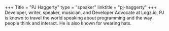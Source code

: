 +++
Title = "PJ Haggerty"
type = "speaker"
linktitle = "pj-haggerty"
+++
Developer, writer, speaker, musician, and Developer Advocate at Logz.io, PJ is known to travel the world speaking about programming and the way people think and interact.  He is also known for wearing hats.
